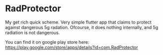 # RadProtector

My get rich quick scheme.
Very simple flutter app that claims to protect against dangerous 5g radation. Ofcourse, it does nothing internally, and 5g radiation is not dangerous.

You can find it on google play store here:
https://play.google.com/store/apps/details?id=com.RadProtector
